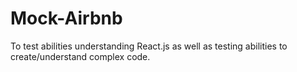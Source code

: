 # Mock-Airbnb
To test abilities understanding React.js as well as testing abilities to create/understand complex code.
